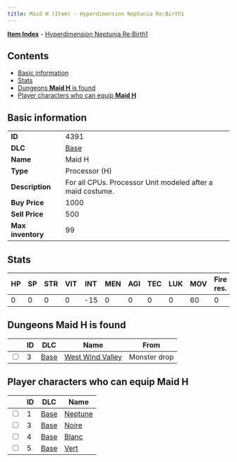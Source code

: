 ```yaml
---
title: Maid H (Item) - Hyperdimension Neptunia Re;Birth1
---
```


[**Item Index**](/neptunia/rb1/item/index.html) - [Hyperdimension Neptunia Re;Birth1](/neptunia/rb1)

## Contents

- [Basic information](#basic-information)
- [Stats](#stats)
- [Dungeons **Maid H** is found](#dungeons-maid-h-is-found)
- [Player characters who can equip **Maid H**](#player-characters-who-can-equip-maid-h)
## Basic information

|   |   |
| -- | -- |
| **ID** | 4391 |
| **DLC** | [Base](/neptunia/rb1/dlc/1-base.html) |
| **Name** | Maid H |
| **Type** | Processor (H) |
| **Description** | For all CPUs. Processor Unit modeled after a maid costume. |
| **Buy Price** | 1000 |
| **Sell Price** | 500 |
| **Max inventory** | 99 |


## Stats

| HP | SP | STR | VIT | INT | MEN | AGI | TEC | LUK | MOV | Fire res. | Ice res. | Wind res. | Lightning res. |
| -- | -- | --- | --- | --- | --- | --- | --- | --- | --- | --------- | -------- | --------- | -------------- |
| 0 | 0 | 0 | 0 | -15 | 0 | 0 | 0 | 0 | 60 | 0 | 0 | 0 | 0 |


## Dungeons **Maid H** is found

|    | ID | DLC | Name | From |
| -- | -- | --- | ---- | ---- |
| <input type="checkbox" id="rb1-dungeon-1-3" class="trackbox" /> | 3 | [Base](/neptunia/rb1/dlc/1-base.html) | [West Wind Valley](/neptunia/rb1/dungeon/1-3-west-wind-valley.html) | Monster drop |


## Player characters who can equip **Maid H**

|    | ID | DLC | Name |
| -- | -- | --- | ---- |
| <input type="checkbox" id="rb1-player-1-1" class="trackbox" /> | 1 | [Base](/neptunia/rb1/dlc/1-base.html) | [Neptune](/neptunia/rb1/player/1-1-neptune.html) |
| <input type="checkbox" id="rb1-player-1-3" class="trackbox" /> | 3 | [Base](/neptunia/rb1/dlc/1-base.html) | [Noire](/neptunia/rb1/player/1-3-noire.html) |
| <input type="checkbox" id="rb1-player-1-4" class="trackbox" /> | 4 | [Base](/neptunia/rb1/dlc/1-base.html) | [Blanc](/neptunia/rb1/player/1-4-blanc.html) |
| <input type="checkbox" id="rb1-player-1-5" class="trackbox" /> | 5 | [Base](/neptunia/rb1/dlc/1-base.html) | [Vert](/neptunia/rb1/player/1-5-vert.html) |
